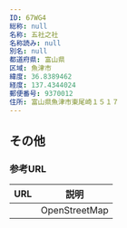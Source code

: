```yaml
---
ID: 67WG4
総称: null
名称: 五社之社
名称読み: null
別名: null
都道府県: 富山県
区域: 魚津市
緯度: 36.8389462
経度: 137.4344024
郵便番号: 9370012
住所: 富山県魚津市東尾崎１５１７
---
```


## その他

### 参考URL

| URL | 説明          |
| --- | ------------- |
|     | OpenStreetMap |

